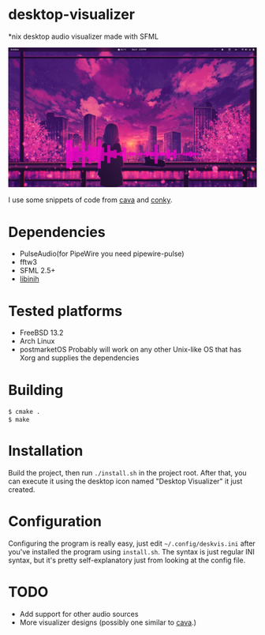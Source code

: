 # desktop-visualizer
\*nix desktop audio visualizer made with SFML

![](screenshot.png)

I use some snippets of code from [cava](https://github.com/karlstav/cava) and [conky](https://github.com/brndnmtthws/conky).

# Dependencies

 - PulseAudio(for PipeWire you need pipewire-pulse)
 - fftw3
 - SFML 2.5+
 - [libinih](https://github.com/benhoyt/inih)

# Tested platforms
 - FreeBSD 13.2
 - Arch Linux
 - postmarketOS
 Probably will work on any other Unix-like OS that has Xorg and supplies the dependencies

# Building

```
$ cmake .
$ make
```

# Installation

Build the project, then run `./install.sh` in the project root. After that, you can execute it using the desktop icon named "Desktop Visualizer" it just created.

# Configuration

Configuring the program is really easy, just edit `~/.config/deskvis.ini` after you've installed the program using `install.sh`.
The syntax is just regular INI syntax, but it's pretty self-explanatory just from looking at the config file.

# TODO

 - Add support for other audio sources
 - More visualizer designs (possibly one similar to [cava](https://github.com/karlstav/cava).)
